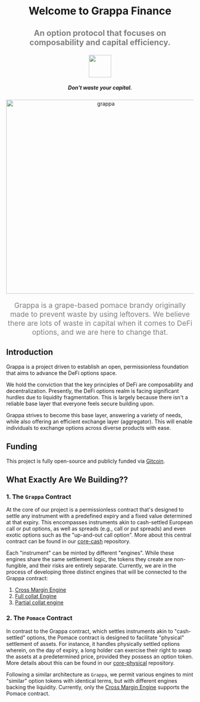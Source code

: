 
<div align="center">
  <h1 > Welcome to Grappa Finance</h1>
  <h3 style="font-size:2.2vw;color:grey">
  An option protocol that focuses on composability and capital efficiency.
  </h3>
  <img height=60 src="https://i.imgur.com/vSIO8xJ.png"> </image>

  <h5 align="center"> Don't waste your capital.</h5>
  
<p align='center'>
    <img src='https://i.imgur.com/A04IOW6.jpg' alt='grappa' width="520" />
</p> 

<div style="max-width:550px">
<p align="center" style="font-size:2vw;color:grey">
  Grappa is a grape-based pomace brandy originally made to prevent waste by using leftovers. We believe there are lots of waste in capital when it comes to DeFi options, and we are here to change that.
  </p>
</div>
</div>

## Introduction

Grappa is a project driven to establish an open, permissionless foundation that aims to advance the DeFi options space.

We hold the conviction that the key principles of DeFi are composability and decentralization. Presently, the DeFi options realm is facing significant hurdles due to liquidity fragmentation. This is largely because there isn't a reliable base layer that everyone feels secure building upon.

Grappa strives to become this base layer, answering a variety of needs, while also offering an efficient exchange layer (aggregator). This will enable individuals to exchange options across diverse products with ease.

## Funding

This project is fully open-source and publicly funded via [Gitcoin](https://gitcoin.co/grants/7713/grappa-finance).

## What Exactly Are We Building??

### 1. The `Grappa` Contract

At the core of our project is a permissionless contract that's designed to settle any instrument with a predefined expiry and a fixed value determined at that expiry. This encompasses instruments akin to cash-settled European call or put options, as well as spreads (e.g., call or put spreads) and even exotic options such as the "up-and-out call option". More about this central contract can be found in our [core-cash](https://github.com/grappafinance/core-cash) repository.

Each "instrument" can be minted by different "engines". While these engines share the same settlement logic, the tokens they create are non-fungible, and their risks are entirely separate. Currently, we are in the process of developing three distinct engines that will be connected to the Grappa contract:
1. [Cross Margin Engine](https://github.com/grappafinance/cross-margin-engine)
2. [Full collat Engine](https://github.com/grappafinance/full-collat-engine)
3. [Partial collat engine](https://github.com/grappafinance/partial-collat-engine)


### 2. The `Pomace` Contract

In contrast to the Grappa contract, which settles instruments akin to "cash-settled" options, the Pomace contract is designed to facilitate "physical" settlement of assets. For instance, it handles physically settled options wherein, on the day of expiry, a long holder can exercise their right to swap the assets at a predetermined price, provided they possess an option token. More details about this can be found in our [core-physical](https://github.com/grappafinance/core-physical) repository.

Following a similar architecture as `Grappa`, we permit various engines to mint "similar" option tokens with identical terms, but with different engines backing the liquidity. Currently, only the [Cross Margin Engine](https://github.com/grappafinance/cross-margin-engine) supports the Pomace contract.
